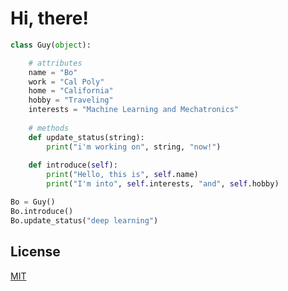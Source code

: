 # Hi, there!

```python
class Guy(object):

    # attributes
    name = "Bo"
    work = "Cal Poly"
    home = "California"
    hobby = "Traveling"
    interests = "Machine Learning and Mechatronics"
    
    # methods
    def update_status(string):
        print("i'm working on", string, "now!")
        
    def introduce(self):
        print("Hello, this is", self.name)
        print("I'm into", self.interests, "and", self.hobby)

Bo = Guy()
Bo.introduce()
Bo.update_status("deep learning")
```

## License
[MIT](https://choosealicense.com/licenses/mit/)
